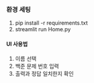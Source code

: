 ### 환경 세팅

1. pip install -r requirements.txt
2. streamlit run Home.py


 #### UI 사용법

1. 이름 선택
2. 백준 문제 번호 입력
3. 출력과 정답 일치한지 확인
